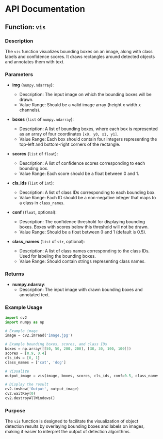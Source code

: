 # API Documentation

## Function: `vis`

### Description
The `vis` function visualizes bounding boxes on an image, along with class labels and confidence scores. It draws rectangles around detected objects and annotates them with text.

### Parameters
- **img** (`numpy.ndarray`): 
  - Description: The input image on which the bounding boxes will be drawn.
  - Value Range: Should be a valid image array (height x width x channels).
  
- **boxes** (`list` of `numpy.ndarray`): 
  - Description: A list of bounding boxes, where each box is represented as an array of four coordinates `[x0, y0, x1, y1]`.
  - Value Range: Each box should contain four integers representing the top-left and bottom-right corners of the rectangle.

- **scores** (`list` of `float`): 
  - Description: A list of confidence scores corresponding to each bounding box.
  - Value Range: Each score should be a float between 0 and 1.

- **cls_ids** (`list` of `int`): 
  - Description: A list of class IDs corresponding to each bounding box.
  - Value Range: Each ID should be a non-negative integer that maps to a class in `class_names`.

- **conf** (`float`, optional): 
  - Description: The confidence threshold for displaying bounding boxes. Boxes with scores below this threshold will not be drawn.
  - Value Range: Should be a float between 0 and 1 (default is 0.5).

- **class_names** (`list` of `str`, optional): 
  - Description: A list of class names corresponding to the class IDs. Used for labeling the bounding boxes.
  - Value Range: Should contain strings representing class names.

### Returns
- **numpy.ndarray**: 
  - Description: The input image with drawn bounding boxes and annotated text.

### Example Usage
```python
import cv2
import numpy as np

# Example image
image = cv2.imread('image.jpg')

# Example bounding boxes, scores, and class IDs
boxes = np.array([[50, 50, 200, 200], [30, 30, 100, 100]])
scores = [0.9, 0.4]
cls_ids = [0, 1]
class_names = ['cat', 'dog']

# Visualize
output_image = vis(image, boxes, scores, cls_ids, conf=0.5, class_names=class_names)

# Display the result
cv2.imshow('Output', output_image)
cv2.waitKey(0)
cv2.destroyAllWindows()
```

### Purpose
The `vis` function is designed to facilitate the visualization of object detection results by overlaying bounding boxes and labels on images, making it easier to interpret the output of detection algorithms.

